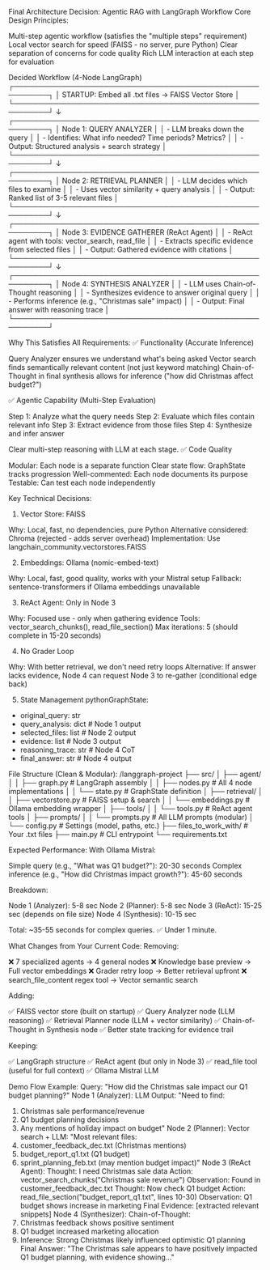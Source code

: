 Final Architecture Decision: Agentic RAG with LangGraph Workflow
Core Design Principles:

Multi-step agentic workflow (satisfies the "multiple steps" requirement)
Local vector search for speed (FAISS - no server, pure Python)
Clear separation of concerns for code quality
Rich LLM interaction at each step for evaluation


Decided Workflow (4-Node LangGraph)
┌─────────────────────────────────────────────────────────┐
│ STARTUP: Embed all .txt files → FAISS Vector Store     │
└─────────────────────────────────────────────────────────┘
                         ↓
┌─────────────────────────────────────────────────────────┐
│ Node 1: QUERY ANALYZER                                  │
│ - LLM breaks down the query                             │
│ - Identifies: What info needed? Time periods? Metrics?  │
│ - Output: Structured analysis + search strategy         │
└─────────────────────────────────────────────────────────┘
                         ↓
┌─────────────────────────────────────────────────────────┐
│ Node 2: RETRIEVAL PLANNER                               │
│ - LLM decides which files to examine                    │
│ - Uses vector similarity + query analysis               │
│ - Output: Ranked list of 3-5 relevant files            │
└─────────────────────────────────────────────────────────┘
                         ↓
┌─────────────────────────────────────────────────────────┐
│ Node 3: EVIDENCE GATHERER (ReAct Agent)                │
│ - ReAct agent with tools: vector_search, read_file     │
│ - Extracts specific evidence from selected files        │
│ - Output: Gathered evidence with citations             │
└─────────────────────────────────────────────────────────┘
                         ↓
┌─────────────────────────────────────────────────────────┐
│ Node 4: SYNTHESIS ANALYZER                              │
│ - LLM uses Chain-of-Thought reasoning                   │
│ - Synthesizes evidence to answer original query         │
│ - Performs inference (e.g., "Christmas sale" impact)    │
│ - Output: Final answer with reasoning trace            │
└─────────────────────────────────────────────────────────┘

Why This Satisfies All Requirements:
✅ Functionality (Accurate Inference)

Query Analyzer ensures we understand what's being asked
Vector search finds semantically relevant content (not just keyword matching)
Chain-of-Thought in final synthesis allows for inference ("how did Christmas affect budget?")

✅ Agentic Capability (Multi-Step Evaluation)

Step 1: Analyze what the query needs
Step 2: Evaluate which files contain relevant info
Step 3: Extract evidence from those files
Step 4: Synthesize and infer answer

Clear multi-step reasoning with LLM at each stage.
✅ Code Quality

Modular: Each node is a separate function
Clear state flow: GraphState tracks progression
Well-commented: Each node documents its purpose
Testable: Can test each node independently


Key Technical Decisions:
1. Vector Store: FAISS

Why: Local, fast, no dependencies, pure Python
Alternative considered: Chroma (rejected - adds server overhead)
Implementation: Use langchain_community.vectorstores.FAISS

2. Embeddings: Ollama (nomic-embed-text)

Why: Local, fast, good quality, works with your Mistral setup
Fallback: sentence-transformers if Ollama embeddings unavailable

3. ReAct Agent: Only in Node 3

Why: Focused use - only when gathering evidence
Tools: vector_search_chunks(), read_file_section()
Max iterations: 5 (should complete in 15-20 seconds)

4. No Grader Loop

Why: With better retrieval, we don't need retry loops
Alternative: If answer lacks evidence, Node 4 can request Node 3 to re-gather (conditional edge back)

5. State Management
pythonGraphState:
  - original_query: str
  - query_analysis: dict  # Node 1 output
  - selected_files: list  # Node 2 output
  - evidence: list        # Node 3 output
  - reasoning_trace: str  # Node 4 CoT
  - final_answer: str     # Node 4 output

File Structure (Clean & Modular):
/langgraph-project
├── src/
│   ├── agent/
│   │   ├── graph.py          # LangGraph assembly
│   │   ├── nodes.py          # All 4 node implementations
│   │   └── state.py          # GraphState definition
│   ├── retrieval/
│   │   ├── vectorstore.py    # FAISS setup & search
│   │   └── embeddings.py     # Ollama embedding wrapper
│   ├── tools/
│   │   └── tools.py          # ReAct agent tools
│   ├── prompts/
│   │   └── prompts.py        # All LLM prompts (modular)
│   └── config.py             # Settings (model, paths, etc.)
├── files_to_work_with/       # Your .txt files
├── main.py                   # CLI entrypoint
└── requirements.txt

Expected Performance:
With Ollama Mistral:

Simple query (e.g., "What was Q1 budget?"): 20-30 seconds
Complex inference (e.g., "How did Christmas impact growth?"): 45-60 seconds

Breakdown:

Node 1 (Analyzer): 5-8 sec
Node 2 (Planner): 5-8 sec
Node 3 (ReAct): 15-25 sec (depends on file size)
Node 4 (Synthesis): 10-15 sec

Total: ~35-55 seconds for complex queries. ✅ Under 1 minute.

What Changes from Your Current Code:
Removing:

❌ 7 specialized agents → 4 general nodes
❌ Knowledge base preview → Full vector embeddings
❌ Grader retry loop → Better retrieval upfront
❌ search_file_content regex tool → Vector semantic search

Adding:

✅ FAISS vector store (built on startup)
✅ Query Analyzer node (LLM reasoning)
✅ Retrieval Planner node (LLM + vector similarity)
✅ Chain-of-Thought in Synthesis node
✅ Better state tracking for evidence trail

Keeping:

✅ LangGraph structure
✅ ReAct agent (but only in Node 3)
✅ read_file tool (useful for full context)
✅ Ollama Mistral LLM


Demo Flow Example:
Query: "How did the Christmas sale impact our Q1 budget planning?"
Node 1 (Analyzer):
LLM Output: 
"Need to find:
 1. Christmas sale performance/revenue
 2. Q1 budget planning decisions
 3. Any mentions of holiday impact on budget"
Node 2 (Planner):
Vector search + LLM:
"Most relevant files:
 1. customer_feedback_dec.txt (Christmas mentions)
 2. budget_report_q1.txt (Q1 budget)
 3. sprint_planning_feb.txt (may mention budget impact)"
Node 3 (ReAct Agent):
Thought: I need Christmas sale data
Action: vector_search_chunks("Christmas sale revenue")
Observation: Found in customer_feedback_dec.txt
Thought: Now check Q1 budget
Action: read_file_section("budget_report_q1.txt", lines 10-30)
Observation: Q1 budget shows increase in marketing
Final Evidence: [extracted relevant snippets]
Node 4 (Synthesizer):
Chain-of-Thought:
1. Christmas feedback shows positive sentiment
2. Q1 budget increased marketing allocation
3. Inference: Strong Christmas likely influenced optimistic Q1 planning
Final Answer: "The Christmas sale appears to have positively impacted Q1 budget planning, with evidence showing..."